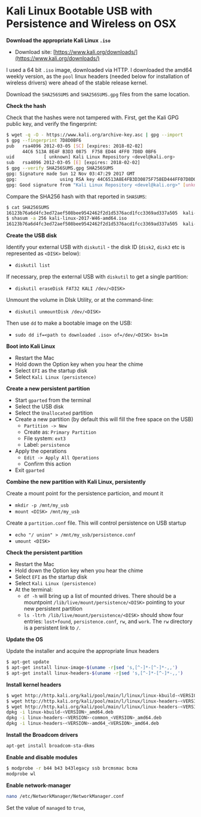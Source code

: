 # Kali Linux Bootable USB with Persistence and Wireless on OSX

**Download the appropriate Kali Linux `.iso`**

* Download site: [https://www.kali.org/downloads/](https://www.kali.org/downloads/)

I used a 64 bit `.iso` image, downloaded via HTTP. I downloaded the amd64 weekly version, as the `pool` linux headers (needed below for installation of wireless drivers) were ahead of the stable release kernel.

Download the `SHA256SUMS` and `SHA256SUMS.gpg` files from the same location.

**Check the hash**

Check that the hashes were not tampered with. First, get the Kali GPG public key, and verify the fingerprint:

```bash
$ wget -q -O - https://www.kali.org/archive-key.asc | gpg --import
$ gpg --fingerprint 7D8D0BF6
pub   rsa4096 2012-03-05 [SC] [expires: 2018-02-02]
      44C6 513A 8E4F B3D3 0875  F758 ED44 4FF0 7D8D 0BF6
uid           [ unknown] Kali Linux Repository <devel@kali.org>
sub   rsa4096 2012-03-05 [E] [expires: 2018-02-02]
$ gpg --verify SHA256SUMS.gpg SHA256SUMS
gpg: Signature made Sun 12 Nov 03:47:29 2017 GMT
gpg:                using RSA key 44C6513A8E4FB3D30875F758ED444FF07D8D0BF6
gpg: Good signature from "Kali Linux Repository <devel@kali.org>" [unknown]
```
Compare the SHA256 hash with that reported in `SHASUMS`:

```bash
$ cat SHA256SUMS
16123b76a6d4fc3ed72aef508bee9542462f2d1d5376acd1fcc3369ad337a505  kali-linux-2017-W46-amd64.iso
$ shasum -a 256 kali-linux-2017-W46-amd64.iso
16123b76a6d4fc3ed72aef508bee9542462f2d1d5376acd1fcc3369ad337a505  kali-linux-2017-W46-amd64.iso
```

**Create the USB disk**

Identify your external USB with `diskutil` - the disk ID (`disk2`, `disk3` etc is represented as `<DISK>` below):

* `diskutil list`

If necessary, prep the external USB with `diskutil` to get a single partition:

* `diskutil eraseDisk FAT32 KALI /dev/<DISK>`

Unmount the volume in DIsk Utility, or at the command-line:

* `diskutil unmountDisk /dev/<DISK>`

Then use `dd` to make a bootable image on the USB:

* `sudo dd if=<path to downloaded .iso> of=/dev/<DISK> bs=1m`

**Boot into Kali Linux**

* Restart the Mac
* Hold down the Option key when you hear the chime
* Select `EFI` as the startup disk
* Select `Kali Linux (persistence)`

**Create a new persistent partition**

* Start `gparted` from the terminal
* Select the USB disk
* Select the `Unallocated` partition
* Create a new partition (by default this will fill the free space on the USB)
    * `Partition -> New`
    * Create as: `Primary Partition`
    * File system: `ext3`
    * Label: `persistence`
* Apply the operations
    * `Edit -> Apply All Operations`
    * Confirm this action
* Exit `gparted`

**Combine the new partition with Kali Linux, persistently**

Create a mount point for the persistence particion, and mount it

* `mkdir -p /mnt/my_usb`
* `mount <DISK> /mnt/my_usb`

Create a `partition.conf` file. This will control persistence on USB startup

* `echo "/ union" > /mnt/my_usb/persistence.conf`
* `umount <DISK>`

**Check the persistent partition**

* Restart the Mac
* Hold down the Option key when you hear the chime
* Select `EFI` as the startup disk
* Select `Kali Linux (persistence)`
* At the terminal:
    * `df -h` will bring up a list of mounted drives. There should be a mountpoint `/lib/live/mount/persistence/<DISK>` pointing to your new persistent partition
    * `ls -ltrh /lib/live/mount/persistence/<DISK>` should show four entries: `lost+found`, `persistence.conf`, `rw`, and `work`. The `rw` directory is a persistent link to `/`.

**Update the OS**

Update the installer and acquire the appropriate linux headers

```bash
$ apt-get update
$ apt-get install linux-image-$(uname -r|sed 's,[^-]*-[^-]*-,,')
$ apt-get install linux-headers-$(uname -r|sed 's,[^-]*-[^-]*-,,')
```

**Install kernel headers**

```bash
$ wget http://http.kali.org/kali/pool/main/l/linux/linux-kbuild-<VERSION>_amd64.deb
$ wget http://http.kali.org/kali/pool/main/l/linux/linux-headers-<VERSION>-common_<VERSION>_amd64.deb
$ wget http://http.kali.org/kali/pool/main/l/linux/linux-headers-<VERSION>-amd64_<VERSION>_amd64.deb
dpkg -i linux-kbuild-<VERSION>_amd64.deb
dpkg -i linux-headers-<VERSION>-common_<VERSION>_amd64.deb
dpkg -i linux-headers-<VERSION>-amd64_<VERSION>_amd64.deb
```

**Install the Broadcom drivers**

```bash
apt-get install broadcom-sta-dkms
```

**Enable and disable modules**

```bash
$ modprobe -r b44 b43 b43legacy ssb brcmsmac bcma
modprobe wl
```

**Enable network-manager**

```bash
nano /etc/NetworkManager/NetworkManager.conf
```

Set the value of `managed` to `true`,